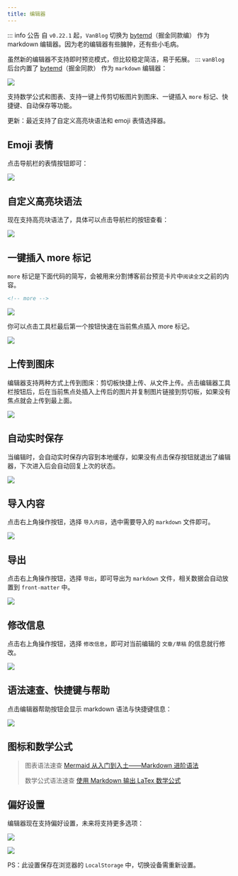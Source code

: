 ```yaml
---
title: 编辑器
---
```


::: info 公告
自 `v0.22.1` 起，`VanBlog` 切换为 [bytemd](https://github.com/bytedance/bytemd)（掘金同款编） 作为 markdown 编辑器。因为老的编辑器有些臃肿，还有些小毛病。

虽然新的编辑器不支持即时预览模式，但比较稳定简洁，易于拓展。
:::
`vanBlog` 后台内置了 [bytemd](https://github.com/bytedance/bytemd)（掘金同款） 作为 `markdown` 编辑器：

![](https://www.mereith.com/static/img/e0ce4ddda865c9b7827983a219468599.clipboard-2022-09-06.png)

支持数学公式和图表、支持一键上传剪切板图片到图床、一键插入 `more` 标记、快捷键、自动保存等功能。

更新：最近支持了自定义高亮块语法和 emoji 表情选择器。

## Emoji 表情

点击导航栏的表情按钮即可：

![](https://www.mereith.com/static/img/42353fbbc0660940e238c4da9b8017cf.clipboard-2022-09-08.png)

## 自定义高亮块语法

现在支持高亮块语法了，具体可以点击导航栏的按钮查看：

![](https://www.mereith.com/static/img/9880f893a308699193671ff3b74f246c.clipboard-2022-09-07.png)

## 一键插入 more 标记

`more` 标记是下面代码的简写，会被用来分割博客前台预览卡片中`阅读全文`之前的内容。

```html
<!-- more -->
```

![](https://pic.mereith.com/img/b613474a616f7e2b714735cb79aeff6a.clipboard-2022-08-15.png)

你可以点击工具栏最后第一个按钮快速在当前焦点插入 more 标记。

![](https://pic.mereith.com/img/59550a500ed84dea504f897dbe12ed07.clipboard-2022-08-29.png)

## 上传到图床

编辑器支持两种方式上传到图床：剪切板快捷上传、从文件上传。点击编辑器工具栏按钮后，后在当前焦点处插入上传后的图片并复制图片链接到剪切板，如果没有焦点就会上传到最上面。

![](https://pic.mereith.com/img/0a54a1e4fe8ac47cea8fa7aea89964ca.clipboard-2022-08-29.png)

## 自动实时保存

当编辑时，会自动实时保存内容到本地缓存，如果没有点击保存按钮就退出了编辑器，下次进入后会自动回复上次的状态。

![](https://pic.mereith.com/img/85fa1dc72226c92b7b176cc40690999d.clipboard-2022-08-31.png)

## 导入内容

点击右上角操作按钮，选择 `导入内容`，选中需要导入的 `markdown` 文件即可。

![](https://pic.mereith.com/img/4218768fe6d1c8d69433bde3fd98c01b.clipboard-2022-08-30.png)

## 导出

点击右上角操作按钮，选择 `导出`，即可导出为 `markdown` 文件，相关数据会自动放置到 `front-matter` 中。

![](https://www.mereith.com/static/img/52495adf0928d2034159a398cbc7e050.clipboard-2022-09-06.png)

## 修改信息

点击右上角操作按钮，选择 `修改信息`，即可对当前编辑的 `文章/草稿` 的信息就行修改。

![](https://www.mereith.com/static/img/52495adf0928d2034159a398cbc7e050.clipboard-2022-09-06.png)

## 语法速查、快捷键与帮助

点击编辑器帮助按钮会显示 markdown 语法与快捷键信息：

![](https://pic.mereith.com/img/cabe5cdfddeedbd6e592f7aaea2f4afc.clipboard-2022-08-29.png)

## 图标和数学公式

> 图表语法速查 [Mermaid 从入门到入土——Markdown 进阶语法](https://zhuanlan.zhihu.com/p/355997933)
>
> 数学公式语法速查 [使用 Markdown 输出 LaTex 数学公式](https://zhuanlan.zhihu.com/p/59412540)

## 偏好设置

编辑器现在支持偏好设置，未来将支持更多选项：

![](https://www.mereith.com/static/img/52495adf0928d2034159a398cbc7e050.clipboard-2022-09-06.png)

![](https://www.mereith.com/static/img/031c5d647a21e1f57efbceb615661486.clipboard-2022-09-06.png)

PS：此设置保存在浏览器的 `LocalStorage` 中，切换设备需重新设置。
